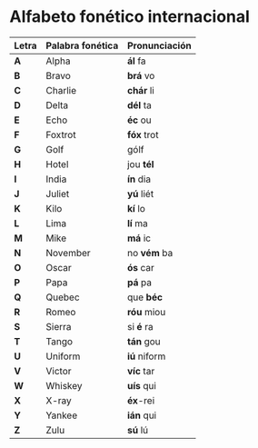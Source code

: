 # Alfabeto fonético internacional

| Letra  | Palabra fonética | Pronunciación |
| ------ | ---------------- | ------------- |
| **A**  | Alpha            | **ál** fa     |
| **B**  | Bravo            | **brá** vo    |
| **C**  | Charlie          | **chár** li   |
| **D**  | Delta            | **dél** ta    |
| **E**  | Echo             | **éc** ou     |
| **F**  | Foxtrot          | **fóx** trot  |
| **G**  | Golf             | gólf          |
| **H**  | Hotel            | jou **tél**   |
| **I**  | India            | **ín** dia    |
| **J**  | Juliet           | **yú** liét   |
| **K**  | Kilo             | **kí** lo     |
| **L**  | Lima             | **lí** ma     |
| **M**  | Mike             | **má** ic     |
| **N**  | November         | no **vém** ba |
| **O**  | Oscar            | **ós** car    |
| **P**  | Papa             | **pá** pa     |
| **Q**  | Quebec           | que **béc**   |
| **R**  | Romeo            | **róu** miou  |
| **S**  | Sierra           | si **é** ra   |
| **T**  | Tango            | **tán** gou   |
| **U**  | Uniform          | **iú** niform |
| **V**  | Victor           | **víc** tar   |
| **W**  | Whiskey          | **uís** qui   |
| **X**  | X-ray            | **éx**-rei    |
| **Y**  | Yankee           | **ián** qui   |
| **Z**  | Zulu             | **sú** lú     |
